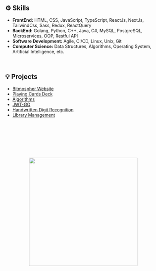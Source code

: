 <h2>⚙️ Skills</h2>
<ul>
  <li><b>FrontEnd:</b> HTML, CSS, JavaScript, TypeScript, ReactJs, NextJs, TailwindCss, Sass, Redux, ReactQuery</li>
  <li><b>BackEnd:</b> Golang, Python, C++, Java, C#, MySQL, PostgreSQL, Microservices, OOP, Restful API</li>
  <li><b>Software Development:</b> Agile, CI/CD, Linux, Unix, Git</li>
  <li><b>Computer Science:</b> Data Structures, Algorithms, Operating System, Artificial Intelligence, etc.</li>
</ul>
<br />
<h2>💡 Projects</h2>
<ul>
  <li><a href="http://www.bitmospher.com">Bitmospher Website</a></li>
  <li><a href="https://github.com/amirhalijani/playingcardsdeck">Playing Cards Deck</a></li>
  <li><a href="https://github.com/amirhalijani/algorithms">Algorithms</a></li>
  <li><a href="https://github.com/amirhalijani/jwt-go">JWT-GO</a></li>
  <li><a href="https://github.com/amirhalijani/num_recognition">Handwritten Digit Recognition</a></li>
  <li><a href="https://github.com/amirhalijani/library-management-system">Library Management</a></li>
</ul>
<br />
<br />
<br />
<br />
<br />
<br />
<p align="center">
  <img src="https://adaickalavan.github.io/assets/images/gophercises_punching.jpg" width="350" style="margin: auto;"/>
</p>
